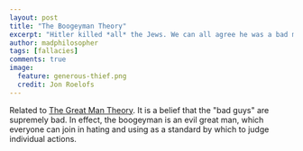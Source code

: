 ```yaml
---
layout: post
title: "The Boogeyman Theory"
excerpt: "Hitler killed *all* the Jews. We can all agree he was a bad man."
author: madphilosopher
tags: [fallacies]
comments: true
image:
  feature: generous-thief.png
  credit: Jon Roelofs
---
```


Related to [The Great Man Theory](/great-man-theory). It is a belief that the "bad guys" are supremely bad.  In effect, the boogeyman is an evil great man, which everyone can join in hating and using as a standard by which to judge individual actions.
